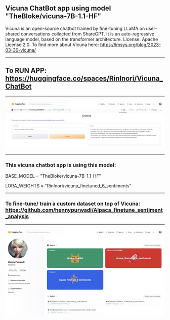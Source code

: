 ## Vicuna ChatBot app using model "TheBloke/vicuna-7B-1.1-HF"

Vicuna is an open-source chatbot trained by fine-tuning LLaMA on user-shared conversations collected from ShareGPT. It is an auto-regressive language model, based on the transformer architecture.
License: Apache License 2.0. To find more about Vicuna here: https://lmsys.org/blog/2023-03-30-vicuna/


--------

## To RUN APP: https://huggingface.co/spaces/RinInori/Vicuna_ChatBot

--------
![Image description](https://github.com/hennypurwadi/Vicuna_ChatBot/blob/main/Vicuna_app_answer.jpg?raw=true)

--------

### This vicuna chatbot app is using this model: 

BASE_MODEL = "TheBloke/vicuna-7B-1.1-HF"

LORA_WEIGHTS = "RinInori/vicuna_finetuned_6_sentiments"

--------

### To fine-tune/ train a custom dataset on top of Vicuna: https://github.com/hennypurwadi/Alpaca_finetune_sentiment_analysis

--------

![Image description](https://github.com/hennypurwadi/Vicuna_ChatBot/blob/main/vicuna_space.jpg?raw=true)


